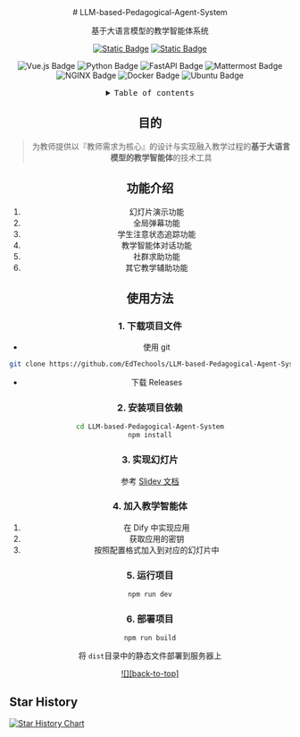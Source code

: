 <div align="center"><a name="readme-top"></a>
# LLM-based-Pedagogical-Agent-System

基于大语言模型的教学智能体系统

<p align="center">
    <a href="https://ppt.edtools.top" target="_blank">
        <img alt="Static Badge" src="https://img.shields.io/badge/系统演示-f6f8fa"></a>
    <a href="https://docs.edtools.top" target="_blank">
        <img alt="Static Badge" src="https://img.shields.io/badge/dynamic/json?color=ff69b4&label=bilibili&query=data.stat.view&url=https%3A%2F%2Fapi.bilibili.com%2Fx%2Fweb-interface%2Fview%3Fbvid%3DBV1hryGYzEVN"></a>


</p>

![Vue.js Badge](https://img.shields.io/badge/Vue.js-4FC08D?logo=vuedotjs&logoColor=fff&style=for-the-badge)
![Python Badge](https://img.shields.io/badge/Python-3776AB?logo=python&logoColor=fff&style=for-the-badge)
![FastAPI Badge](https://img.shields.io/badge/FastAPI-009688?logo=fastapi&logoColor=fff&style=for-the-badge)
![Mattermost Badge](https://img.shields.io/badge/Mattermost-0058CC?logo=mattermost&logoColor=fff&style=for-the-badge)
![NGINX Badge](https://img.shields.io/badge/NGINX-009639?logo=nginx&logoColor=fff&style=for-the-badge)
![Docker Badge](https://img.shields.io/badge/Docker-2496ED?logo=docker&logoColor=fff&style=for-the-badge)
![Ubuntu Badge](https://img.shields.io/badge/Ubuntu-E95420?logo=ubuntu&logoColor=fff&style=for-the-badge)

<details>
<summary><kbd>Table of contents</kbd></summary>

#### TOC

- [目的](#-目的)
- [功能介绍](#-功能介绍)
- [使用方法](#-使用方法)
  - [`1` 下载目录文件](#1-下载目录文件)
  - [`2` 安装项目依赖](#2-安装项目依赖)

####

<br/>

</details>

## 目的

> 为教师提供以『教师需求为核心』的设计与实现融入教学过程的**基于大语言模型的教学智能体**的技术工具

## 功能介绍

1. 幻灯片演示功能
2. 全局弹幕功能
3. 学生注意状态追踪功能
4. 教学智能体对话功能
5. 社群求助功能
6. 其它教学辅助功能

## 使用方法

### 1. 下载项目文件
- 使用 git 
```bash
git clone https://github.com/EdTechools/LLM-based-Pedagogical-Agent-System.git
```
- 下载 Releases

### 2. 安装项目依赖
```bash
cd LLM-based-Pedagogical-Agent-System
npm install
```

### 3. 实现幻灯片
参考 [Slidev 文档](https://cn.sli.dev/guide/)

### 4. 加入教学智能体
1. 在 Dify 中实现应用
2. 获取应用的密钥
3. 按照配置格式加入到对应的幻灯片中

### 5. 运行项目
```bash
npm run dev
```

### 6. 部署项目
```
npm run build
```
将 `dist`目录中的静态文件部署到服务器上 

[![][back-to-top]](#readme-top)
</div>

## Star History

[![Star History Chart](https://api.star-history.com/svg?repos=EdTechools/LLM-based-Pedagogical-Agent-System&type=Date)](https://www.star-history.com/#EdTechools/LLM-based-Pedagogical-Agent-System&Date)